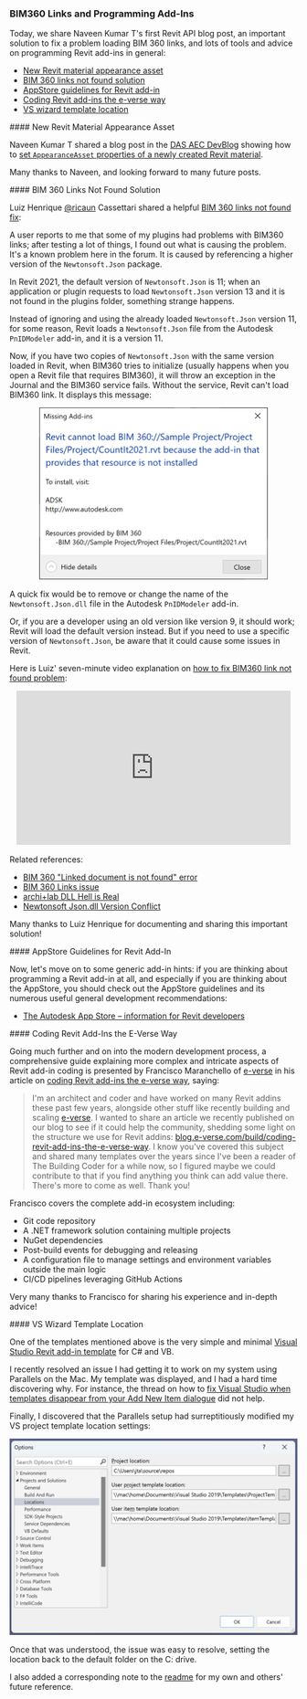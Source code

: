 <head>
<meta http-equiv="Content-Type" content="text/html; charset=utf-8">
<link rel="stylesheet" type="text/css" href="bc.css">
<script src="https://cdn.rawgit.com/google/code-prettify/master/loader/run_prettify.js" type="text/javascript"></script>
</head>

<!---

- Setting AppearanceAsset properties of newly created Revit Material
  https://adndevblog.typepad.com/aec/2022/10/setting-appearanceasset-properties-of-newly-created-revit-material.html

- BIM 360 Links Not Found - Fix
  https://forums.autodesk.com/t5/revit-api-forum/bim-360-links-not-found-fix/td-p/11463147

- programming an add-in?
  thinking about the AppStore?
  check out the AppStore guidelines and many useful general development recommendations
  [The Autodesk App Store &ndash; information for Revit developers](https://www.autodesk.com/developer-network/app-store/revit)

- vs templates
  did not help: https://kwilson.io/blog/fix-visual-studio-when-templates-disappear-from-your-add-new-item-dialogue/
  a/img/vs_2019_project_template_location.png
  https://github.com/jeremytammik/VisualStudioRevitAddinWizard/releases/tag/2023.0.0.0
  added note to readme

- Coding Revit add-ins: the e-verse way
  https://blog.e-verse.com/build/coding-revit-add-ins-the-e-verse-way
  > Hi Jeremy! Nice to "meet" you. I'm an architect/coder and have worked on many Revit addins these past few years, alongside other stuff like recently building and scaling e-verse (https://e-verse.com/). I wanted to share an article we recently published on our blog to see if it could help the community, shedding some light on the structure we use for Revit addins: https://blog.e-verse.com/build/coding-revit-add-ins-the-e-verse-way. I know you've covered this subject and shared many templates over the years since I've been a reader of The Building Coder for a while now, so I figured maybe we could contribute to that if you find anything you think can add value there. There's more to come as well. Thank you!

 twitter:

 in the #RevitAPI @AutodeskForge @AutodeskRevit #bim #DynamoBim #ForgeDevCon 

An important solution to fix a problem loading BIM 360 links and lots of advice on programming Revit add-ins in general
&ndash; New Revit material appearance asset
&ndash; BIM 360 links not found solution
&ndash; AppStore guidelines for Revit add-in
&ndash; Coding Revit add-ins the e-verse way
&ndash; VS wizard template location...

linkedin:

#bim #DynamoBim #ForgeDevCon #Revit #API #IFC #SDK #AI #VisualStudio #Autodesk #AEC #adsk

the [Revit API discussion forum](http://forums.autodesk.com/t5/revit-api-forum/bd-p/160) thread

<center>
<img src="img/" alt="" title="" width="600" height=""/>
<p style="font-size: 80%; font-style:italic"></p>
</center>

<pre class="code">
</pre>

-->

### BIM360 Links and Programming Add-Ins

Today, we share Naveen Kumar T's first Revit API blog post, an important solution to fix a problem loading BIM 360 links, and lots of tools and advice on programming Revit add-ins in general:

- [New Revit material appearance asset](#2)
- [BIM 360 links not found solution](#3)
- [AppStore guidelines for Revit add-in](#4)
- [Coding Revit add-ins the e-verse way](#5)
- [VS wizard template location](#6)

####<a name="2"></a> New Revit Material Appearance Asset

Naveen Kumar T shared a blog post in
the [DAS AEC DevBlog](https://adndevblog.typepad.com/aec) showing
how to [set `AppearanceAsset` properties of a newly created Revit material](https://adndevblog.typepad.com/aec/2022/10/setting-appearanceasset-properties-of-newly-created-revit-material.html).

Many thanks to Naveen, and looking forward to many future posts.

####<a name="3"></a> BIM 360 Links Not Found Solution 

Luiz Henrique [@ricaun](https://github.com/ricaun) Cassettari shared a helpful 
[BIM 360 links not found fix](https://forums.autodesk.com/t5/revit-api-forum/bim-360-links-not-found-fix/td-p/11463147):

A user reports to me that some of my plugins had problems with BIM360 links; after testing a lot of things, I found out what is causing the problem. It's a known problem here in the forum. It is caused by referencing a higher version of the `Newtonsoft.Json` package.

In Revit 2021, the default version of `Newtonsoft.Json` is 11; when an application or plugin requests to load `Newtonsoft.Json` version 13 and it is not found in the plugins folder, something strange happens.

Instead of ignoring and using the already loaded `Newtonsoft.Json` version 11, for some reason, Revit loads a `Newtonsoft.Json` file from the Autodesk `PnIDModeler` add-in, and it is a version 11.

Now, if you have two copies of `Newtonsoft.Json` with the same version loaded in Revit, when BIM360 tries to initialize (usually happens when you open a Revit file that requires BIM360), it will throw an exception in the Journal and the BIM360 service fails. Without the service, Revit can't load BIM360 link. It displays this message:

<center>
<img src="img/ricaun_bim360_link_cannot_load.png" alt="Cannot load BIM360 link" title="Cannot load BIM360 link" width="400"/> <!-- 802 x 603 -->
</center>

A quick fix would be to remove or change the name of the `Newtonsoft.Json.dll` file in the Autodesk `PnIDModeler` add-in.

Or, if you are a developer using an old version like version 9, it should work; Revit will load the default version instead. But if you need to use a specific version of `Newtonsoft.Json`, be aware that it could cause some issues in Revit.

Here is Luiz' seven-minute video explanation 
on [how to fix BIM360 link not found problem](https://youtu.be/gNnZZjbBVlU):

<center>
<iframe width="480" height="270" src="https://www.youtube.com/embed/gNnZZjbBVlU" title="YouTube video player" frameborder="0" allow="accelerometer; autoplay; clipboard-write; encrypted-media; gyroscope; picture-in-picture" allowfullscreen></iframe>
</center>

Related references:

- [BIM 360 "Linked document is not found" error](https://forums.autodesk.com/t5/revit-api-forum/bim-360-quot-linked-document-is-not-found-quot-error/m-p/10638072)
- [BIM 360 Links issue](https://forums.autodesk.com/t5/revit-api-forum/bim-360-links-issue/m-p/10536461)
- [archi+lab DLL Hell is Real](https://archi-lab.net/dll-hell-is-real/)
- [Newtonsoft Json.dll Version Conflict](https://thebuildingcoder.typepad.com/blog/2022/02/getting-started-once-again.html#6)

Many thanks to Luiz Henrique for documenting and sharing this important solution!

####<a name="4"></a> AppStore Guidelines for Revit Add-In

Now, let's move on to some generic add-in hints:
if you are thinking about programming a Revit add-in at all, and especially if you are thinking about the AppStore, you should check out the AppStore guidelines and its numerous useful general development recommendations:

- [The Autodesk App Store &ndash; information for Revit developers](https://www.autodesk.com/developer-network/app-store/revit)

####<a name="5"></a> Coding Revit Add-Ins the E-Verse Way

Going much further and on into the modern development process, a comprehensive guide explaining more complex and intricate aspects of Revit add-in coding is presented by
Francisco Maranchello of [e-verse](https://e-verse.com) in his article
on [coding Revit add-ins the e-verse way](https://blog.e-verse.com/build/coding-revit-add-ins-the-e-verse-way), saying:

> I'm an architect and coder and have worked on many Revit addins these past few years, alongside other stuff like recently building and scaling [e-verse](https://e-verse.com/).
I wanted to share an article we recently published on our blog to see if it could help the community, shedding some light on the structure we use for Revit addins:
[blog.e-verse.com/build/coding-revit-add-ins-the-e-verse-way](https://blog.e-verse.com/build/coding-revit-add-ins-the-e-verse-way).
I know you've covered this subject and shared many templates over the years since I've been a reader of The Building Coder for a while now, so I figured maybe we could contribute to that if you find anything you think can add value there.
There's more to come as well.
Thank you!

Francisco covers the complete add-in ecosystem including:

- Git code repository
- A .NET framework solution containing multiple projects
- NuGet dependencies
- Post-build events for debugging and releasing 
- A configuration file to manage settings and environment variables outside the main logic
- CI/CD pipelines leveraging GitHub Actions

Very many thanks to Francisco for sharing his experience and in-depth advice!

####<a name="6"></a> VS Wizard Template Location

One of the templates mentioned above is the very simple and minimal
[Visual Studio Revit add-in template](https://github.com/jeremytammik/VisualStudioRevitAddinWizard) for
C# and VB.

I recently resolved an issue I had getting it to work on my system using Parallels on the Mac.
My template was displayed, and I had a hard time discovering why.
For instance, the thread
on how to [fix Visual Studio when templates disappear from your Add New Item dialogue](https://kwilson.io/blog/fix-visual-studio-when-templates-disappear-from-your-add-new-item-dialogue) did
not help.

Finally, I discovered that the Parallels setup had surreptitiously modified my VS project template location settings:

<center>
<img src="img/vs_2019_project_template_location.png" alt="Visual Studio project template location" title="Visual Studio project template location" width="600"/> <!-- 1276 x 870 -->
</center>

Once that was understood, the issue was easy to resolve, setting the location back to the default folder on the C: drive.

I also added a corresponding note to the [readme](https://github.com/jeremytammik/VisualStudioRevitAddinWizard#user-project-template-location) for
my own and others' future reference.
